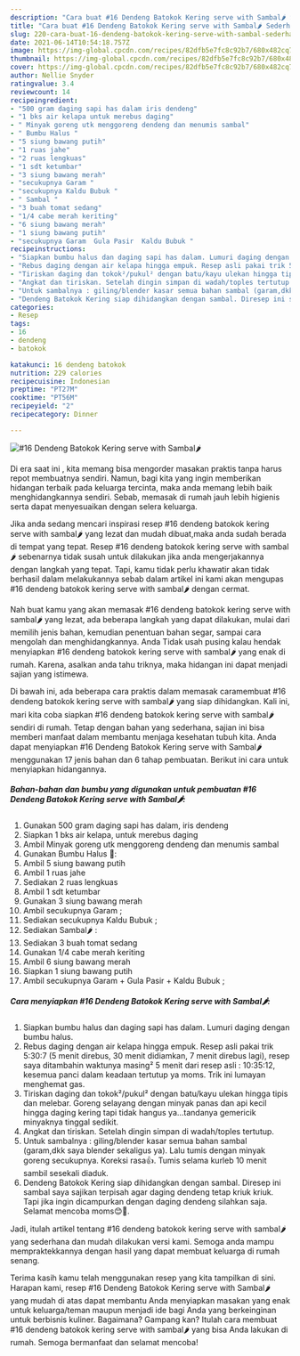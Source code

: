 ```yaml
---
description: "Cara buat #16 Dendeng Batokok Kering serve with Sambal🌶 Sederhana Untuk Jualan"
title: "Cara buat #16 Dendeng Batokok Kering serve with Sambal🌶 Sederhana Untuk Jualan"
slug: 220-cara-buat-16-dendeng-batokok-kering-serve-with-sambal-sederhana-untuk-jualan
date: 2021-06-14T10:54:18.757Z
image: https://img-global.cpcdn.com/recipes/82dfb5e7fc8c92b7/680x482cq70/16-dendeng-batokok-kering-serve-with-sambal🌶-foto-resep-utama.jpg
thumbnail: https://img-global.cpcdn.com/recipes/82dfb5e7fc8c92b7/680x482cq70/16-dendeng-batokok-kering-serve-with-sambal🌶-foto-resep-utama.jpg
cover: https://img-global.cpcdn.com/recipes/82dfb5e7fc8c92b7/680x482cq70/16-dendeng-batokok-kering-serve-with-sambal🌶-foto-resep-utama.jpg
author: Nellie Snyder
ratingvalue: 3.4
reviewcount: 14
recipeingredient:
- "500 gram daging sapi has dalam iris dendeng"
- "1 bks air kelapa untuk merebus daging"
- " Minyak goreng utk menggoreng dendeng dan menumis sambal"
- " Bumbu Halus "
- "5 siung bawang putih"
- "1 ruas jahe"
- "2 ruas lengkuas"
- "1 sdt ketumbar"
- "3 siung bawang merah"
- "secukupnya Garam "
- "secukupnya Kaldu Bubuk "
- " Sambal "
- "3 buah tomat sedang"
- "1/4 cabe merah keriting"
- "6 siung bawang merah"
- "1 siung bawang putih"
- "secukupnya Garam  Gula Pasir  Kaldu Bubuk "
recipeinstructions:
- "Siapkan bumbu halus dan daging sapi has dalam. Lumuri daging dengan bumbu halus."
- "Rebus daging dengan air kelapa hingga empuk. Resep asli pakai trik 5:30:7 (5 menit direbus, 30 menit didiamkan, 7 menit direbus lagi), resep saya ditambahin waktunya masing² 5 menit dari resep asli : 10:35:12, kesemua panci dalam keadaan tertutup ya moms. Trik ini lumayan menghemat gas."
- "Tiriskan daging dan tokok²/pukul² dengan batu/kayu ulekan hingga tipis dan melebar. Goreng selayang dengan minyak panas dan api kecil hingga daging kering tapi tidak hangus ya...tandanya gemericik minyaknya tinggal sedikit."
- "Angkat dan tiriskan. Setelah dingin simpan di wadah/toples tertutup."
- "Untuk sambalnya : giling/blender kasar semua bahan sambal (garam,dkk saya blender sekaligus ya). Lalu tumis dengan minyak goreng secukupnya. Koreksi rasa👍. Tumis selama kurleb 10 menit sambil sesekali diaduk."
- "Dendeng Batokok Kering siap dihidangkan dengan sambal. Diresep ini sambal saya sajikan terpisah agar daging dendeng tetap kriuk kriuk. Tapi jika ingin dicampurkan dengan daging dendeng silahkan saja. Selamat mencoba moms😊🙏."
categories:
- Resep
tags:
- 16
- dendeng
- batokok

katakunci: 16 dendeng batokok 
nutrition: 229 calories
recipecuisine: Indonesian
preptime: "PT27M"
cooktime: "PT56M"
recipeyield: "2"
recipecategory: Dinner

---
```



![#16 Dendeng Batokok Kering serve with Sambal🌶](https://img-global.cpcdn.com/recipes/82dfb5e7fc8c92b7/680x482cq70/16-dendeng-batokok-kering-serve-with-sambal🌶-foto-resep-utama.jpg)

Di era  saat ini , kita memang bisa mengorder masakan praktis tanpa harus repot membuatnya sendiri. Namun, bagi kita yang ingin memberikan hidangan terbaik pada keluarga tercinta, maka anda memang lebih baik menghidangkannya sendiri. Sebab, memasak di rumah jauh lebih higienis serta dapat menyesuaikan dengan selera keluarga.

Jika anda sedang mencari inspirasi resep #16 dendeng batokok kering serve with sambal🌶 yang lezat dan mudah dibuat,maka anda sudah berada di tempat yang tepat. Resep #16 dendeng batokok kering serve with sambal🌶  sebenarnya tidak susah untuk dilakukan jika anda mengerjakannya dengan langkah yang tepat. Tapi, kamu tidak perlu khawatir akan tidak berhasil dalam melakukannya 
sebab dalam artikel ini kami akan mengupas #16 dendeng batokok kering serve with sambal🌶 dengan cermat.  



Nah buat kamu yang akan memasak #16 dendeng batokok kering serve with sambal🌶 yang lezat, ada beberapa langkah yang dapat dilakukan, mulai dari memilih jenis bahan, kemudian penentuan bahan segar, sampai cara mengolah dan menghidangkannya. Anda Tidak usah pusing kalau hendak menyiapkan #16 dendeng batokok kering serve with sambal🌶 yang enak di rumah. Karena, asalkan anda  tahu triknya, maka hidangan ini dapat menjadi sajian yang istimewa.

Di bawah ini, ada beberapa cara praktis  dalam memasak caramembuat #16 dendeng batokok kering serve with sambal🌶 yang siap dihidangkan. Kali ini, mari kita coba siapkan #16 dendeng batokok kering serve with sambal🌶 sendiri di rumah. Tetap dengan bahan yang sederhana, sajian ini bisa memberi manfaat dalam membantu menjaga kesehatan tubuh kita. Anda dapat menyiapkan #16 Dendeng Batokok Kering serve with Sambal🌶 menggunakan 17 jenis bahan dan 6 tahap pembuatan. Berikut ini cara untuk menyiapkan hidangannya.

<!--inarticleads1-->

##### Bahan-bahan dan bumbu yang digunakan untuk pembuatan #16 Dendeng Batokok Kering serve with Sambal🌶:

1. Gunakan 500 gram daging sapi has dalam, iris dendeng
1. Siapkan 1 bks air kelapa, untuk merebus daging
1. Ambil  Minyak goreng utk menggoreng dendeng dan menumis sambal
1. Gunakan  Bumbu Halus 🌸:
1. Ambil 5 siung bawang putih
1. Ambil 1 ruas jahe
1. Sediakan 2 ruas lengkuas
1. Ambil 1 sdt ketumbar
1. Gunakan 3 siung bawang merah
1. Ambil secukupnya Garam ;
1. Sediakan secukupnya Kaldu Bubuk ;
1. Sediakan  Sambal🌶 :
1. Sediakan 3 buah tomat sedang
1. Gunakan 1/4 cabe merah keriting
1. Ambil 6 siung bawang merah
1. Siapkan 1 siung bawang putih
1. Ambil secukupnya Garam + Gula Pasir + Kaldu Bubuk ;




<!--inarticleads2-->

##### Cara menyiapkan #16 Dendeng Batokok Kering serve with Sambal🌶:

1. Siapkan bumbu halus dan daging sapi has dalam. Lumuri daging dengan bumbu halus.
1. Rebus daging dengan air kelapa hingga empuk. Resep asli pakai trik 5:30:7 (5 menit direbus, 30 menit didiamkan, 7 menit direbus lagi), resep saya ditambahin waktunya masing² 5 menit dari resep asli : 10:35:12, kesemua panci dalam keadaan tertutup ya moms. Trik ini lumayan menghemat gas.
1. Tiriskan daging dan tokok²/pukul² dengan batu/kayu ulekan hingga tipis dan melebar. Goreng selayang dengan minyak panas dan api kecil hingga daging kering tapi tidak hangus ya...tandanya gemericik minyaknya tinggal sedikit.
1. Angkat dan tiriskan. Setelah dingin simpan di wadah/toples tertutup.
1. Untuk sambalnya : giling/blender kasar semua bahan sambal (garam,dkk saya blender sekaligus ya). Lalu tumis dengan minyak goreng secukupnya. Koreksi rasa👍. Tumis selama kurleb 10 menit sambil sesekali diaduk.
1. Dendeng Batokok Kering siap dihidangkan dengan sambal. Diresep ini sambal saya sajikan terpisah agar daging dendeng tetap kriuk kriuk. Tapi jika ingin dicampurkan dengan daging dendeng silahkan saja. Selamat mencoba moms😊🙏.




Jadi, itulah artikel tentang  #16 dendeng batokok kering serve with sambal🌶  yang sederhana dan mudah dilakukan versi kami. Semoga anda mampu mempraktekkannya dengan hasil yang dapat membuat keluarga di rumah senang. 

Terima kasih kamu telah menggunakan resep yang kita tampilkan di sini. Harapan kami, resep  #16 Dendeng Batokok Kering serve with Sambal🌶 yang mudah di atas dapat membantu Anda menyiapkan masakan yang enak untuk keluarga/teman maupun menjadi ide bagi Anda yang berkeinginan untuk berbisnis kuliner. Bagaimana? Gampang kan? Itulah cara membuat #16 dendeng batokok kering serve with sambal🌶 yang bisa Anda lakukan di rumah. Semoga bermanfaat dan selamat mencoba!

